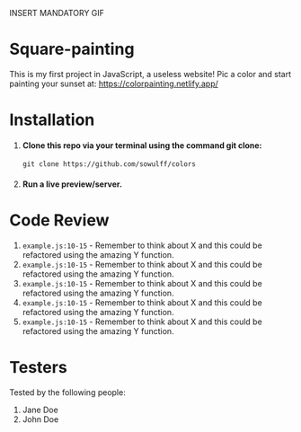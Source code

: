 INSERT MANDATORY GIF

# Square-painting

This is my first project in JavaScript, a useless website!
Pic a color and start painting your sunset at:
https://colorpainting.netlify.app/

# Installation

1. #### Clone this repo via your terminal using the command git clone:

    ```
    git clone https://github.com/sowulff/colors
    ```

2. #### Run a live preview/server.

# Code Review

1. `example.js:10-15` - Remember to think about X and this could be refactored using the amazing Y function.
1. `example.js:10-15` - Remember to think about X and this could be refactored using the amazing Y function.
1. `example.js:10-15` - Remember to think about X and this could be refactored using the amazing Y function.
1. `example.js:10-15` - Remember to think about X and this could be refactored using the amazing Y function.
1. `example.js:10-15` - Remember to think about X and this could be refactored using the amazing Y function.

# Testers

Tested by the following people:

1. Jane Doe
2. John Doe
